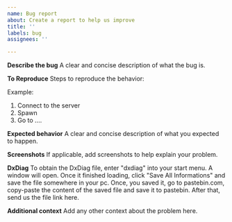 ```yaml
---
name: Bug report
about: Create a report to help us improve
title: ''
labels: bug
assignees: ''

---
```


**Describe the bug**
A clear and concise description of what the bug is.

**To Reproduce**
Steps to reproduce the behavior:

Example:
1. Connect to the server
2. Spawn
3. Go to ....

**Expected behavior**
A clear and concise description of what you expected to happen.

**Screenshots**
If applicable, add screenshots to help explain your problem.

**DxDiag**
To obtain the DxDiag file, enter "dxdiag" into your start menu. A window will open. Once it finished loading, click "Save All Informations" and save the file somewhere in your pc.
Once, you saved it, go to pastebin.com, copy-paste the content of the saved file and save it to pastebin. After that, send us the file link here.

**Additional context**
Add any other context about the problem here.
